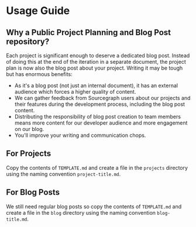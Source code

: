 # Usage Guide

## Why a Public Project Planning and Blog Post repository?

Each project is significant enough to deserve a dedicated blog post. Instead of doing this at the end of the iteration in a separate document, the project plan is now also the blog post about your project. Writing it may be tough but has enormous benefits:

 - As it's a blog post (not just an internal document), it has an external audience which forces a higher quality of content.
 - We can gather feedback from Sourcegraph users about our projects and their features during the development process, including the blog post content.
 - Distributing the responsibility of blog post creation to team members means more content for our developer audience and more engagement on our blog.
 - You'll improve your writing and communication chops.

## For Projects

Copy the contents of `TEMPLATE.md` and create a file in the `projects` directory using the naming convention `project-title.md`.

## For Blog Posts

We still need regular blog posts so copy the contents of `TEMPLATE.md` and create a file in the `blog` directory using the naming convention `blog-title.md`.
